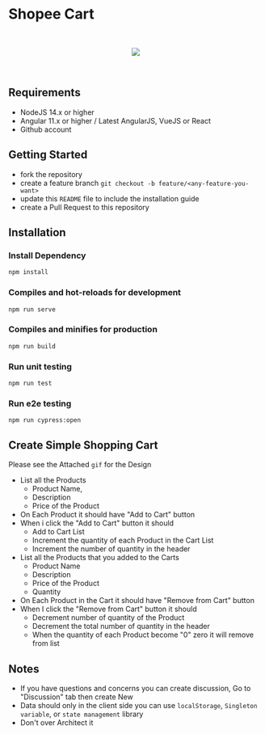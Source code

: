 # Shopee Cart


<br>
<p align="center">
 <img src="https://i.imgur.com/OESQ8sq.gif"></img>
</p>

<br>

## Requirements
* NodeJS 14.x or higher
* Angular 11.x or higher / Latest AngularJS, VueJS or React
* Github account

## Getting Started
* fork the repository
* create a feature branch `git checkout -b feature/<any-feature-you-want>`
* update this `README` file to include the installation guide
* create a Pull Request to this repository

## Installation
### Install Dependency
```
npm install
```

### Compiles and hot-reloads for development
```
npm run serve
```

### Compiles and minifies for production
```
npm run build
```

### Run unit testing
```
npm run test
```

### Run e2e testing
```
npm run cypress:open
```

## Create Simple Shopping Cart
Please see the Attached `gif` for the Design
* List all the Products
  * Product Name,
  * Description
  * Price of the Product
* On Each Product it should have "Add to Cart" button
* When i click the "Add to Cart" button it should
  * Add to Cart List
  * Increment the quantity of each Product in the Cart List
  * Increment the number of quantity in the header
* List all the Products that you added to the Carts
  * Product Name
  * Description
  * Price of the Product
  * Quantity
* On Each Product in the Cart it should have "Remove from Cart" button
* When I click the "Remove from Cart" button it should
  * Decrement number of quantity of the Product
  * Decrement the total number of quantity in the header
  * When the quantity of each Product become "0" zero it will remove from list


## Notes
* If you have questions and concerns you can create discussion, Go to "Discussion" tab then create New
* Data should only in the client side you can use `localStorage`, `Singleton variable`, or `state management` library
* Don't over Architect it
